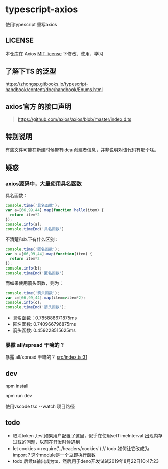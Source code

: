 # typescript-axios
使用typescript 重写axios


## LICENSE

本仓库在 Axios [MIT license](https://github.com/axios/axios/blob/master/LICENSE) 下修改、使用、学习

## 了解下TS 的泛型

https://zhongsp.gitbooks.io/typescript-handbook/content/doc/handbook/Enums.html

## axios官方 的接口声明
> https://github.com/axios/axios/blob/master/index.d.ts


## 特别说明

有些文件可能在新建时候带有idea 创建者信息，并非说明对该代码有那个啥。

## 疑惑

### axios源码中，大量使用具名函数

具名函数：

```js
console.time('具名函数');
var a=[66,99,44].map(function hello(item) {
  return item*2
});
console.info(a);
console.timeEnd('具名函数')

```
不清楚和以下有什么区别：
```js
console.time('匿名函数');
var b =[66,99,44].map(function(item) {
  return item*2
});
console.info(b);
console.timeEnd('匿名函数')

```
而如果使用箭头函数，则为：

```js
console.time('箭头函数');
var c=[66,99,44].map(item=>item*2);
console.info(c);
console.timeEnd('箭头函数');
```

- 具名函数：0.785888671875ms
- 匿名函数: 0.740966796875ms
- 箭头函数: 0.459228515625ms

### 暴露 all/spread 干嘛的？

暴露 all/spread 干嘛的？ [src/index.ts:31](src/index.ts )


## dev

npm install

npm run dev

使用vscode tsc --watch 项目路径


## todo 

- 取消token ,test如果用户配置了这里，似乎在使用setTimeInterval 出现内存过载的问题，以前在开发时候遇到
- let cookies = require('../headers/cookies') // todo 如何让它改成为import？这个module是一个立即执行函数
- todo 后续ts输出成为ts，然后用于deno开发试试2019年8月22日10:47:23
